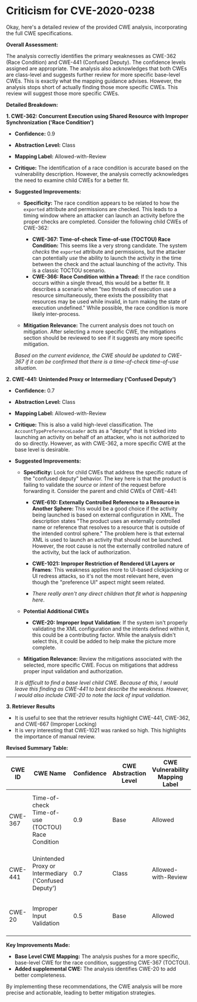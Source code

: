 # Criticism for CVE-2020-0238

Okay, here's a detailed review of the provided CWE analysis, incorporating the full CWE specifications.

**Overall Assessment:**

The analysis correctly identifies the primary weaknesses as CWE-362 (Race Condition) and CWE-441 (Confused Deputy). The confidence levels assigned are appropriate. The analysis also acknowledges that both CWEs are class-level and suggests further review for more specific base-level CWEs. This is exactly what the mapping guidance advises. However, the analysis stops short of actually finding those more specific CWEs. This review will suggest those more specific CWEs.

**Detailed Breakdown:**

**1. CWE-362: Concurrent Execution using Shared Resource with Improper Synchronization ('Race Condition')**

*   **Confidence:** 0.9
*   **Abstraction Level:** Class
*   **Mapping Label:** Allowed-with-Review
*   **Critique:** The identification of a race condition is accurate based on the vulnerability description. However, the analysis correctly acknowledges the need to examine child CWEs for a better fit.

*   **Suggested Improvements:**

    *   **Specificity:**  The race condition appears to be related to how the `exported` attribute and permissions are checked. This leads to a timing window where an attacker can launch an activity before the proper checks are completed. Consider the following child CWEs of CWE-362:

        *   **CWE-367: Time-of-check Time-of-use (TOCTOU) Race Condition:**  This seems like a very strong candidate.  The system *checks* the `exported` attribute and permissions, but the attacker can potentially *use* the ability to launch the activity in the time between the check and the actual launching of the activity. This is a classic TOCTOU scenario.
        *   **CWE-366: Race Condition within a Thread:** If the race condition occurs within a single thread, this would be a better fit. It describes a scenario when "two threads of execution use a resource simultaneously, there exists the possibility that resources may be used while invalid, in turn making the state of execution undefined." While possible, the race condition is more likely inter-process.

    *   **Mitigation Relevance:** The current analysis does not touch on mitigation. After selecting a more specific CWE, the mitigations section should be reviewed to see if it suggests any more specific mitigation.

    *Based on the current evidence, the CWE should be updated to CWE-367 if it can be confirmed that there is a time-of-check time-of-use situation.*

**2. CWE-441: Unintended Proxy or Intermediary ('Confused Deputy')**

*   **Confidence:** 0.7
*   **Abstraction Level:** Class
*   **Mapping Label:** Allowed-with-Review
*   **Critique:** This is also a valid high-level classification. The `AccountTypePreferenceLoader` acts as a "deputy" that is tricked into launching an activity on behalf of an attacker, who is not authorized to do so directly. However, as with CWE-362, a more specific CWE at the base level is desirable.

*   **Suggested Improvements:**

    *   **Specificity:** Look for child CWEs that address the specific nature of the "confused deputy" behavior.  The key here is that the product is failing to validate the *source* or *intent* of the request before forwarding it. Consider the parent and child CWEs of CWE-441:

        *   **CWE-610: Externally Controlled Reference to a Resource in Another Sphere:** This would be a good choice if the activity being launched is based on external configuration in XML. The description states "The product uses an externally controlled name or reference that resolves to a resource that is outside of the intended control sphere." The problem here is that external XML is used to launch an activity that should not be launched. However, the root cause is not the externally controlled nature of the activity, but the lack of authorization.
         *  **CWE-1021: Improper Restriction of Rendered UI Layers or Frames**: This weakness applies more to UI-based clickjacking or UI redress attacks, so it's not the most relevant here, even though the "preference UI" aspect might seem related.

        * *There really aren't any direct children that fit what is happening here*.

    *   **Potential Additional CWEs**
        *   **CWE-20: Improper Input Validation**: If the system isn't properly validating the XML configuration and the intents defined within it, this could be a contributing factor. While the analysis didn't select this, it could be added to help make the picture more complete.

    *   **Mitigation Relevance:** Review the mitigations associated with the selected, more specific CWE. Focus on mitigations that address proper input validation and authorization.

    *It is difficult to find a base level child CWE. Because of this, I would leave this finding as CWE-441 to best describe the weakness. However, I would also include CWE-20 to note the lack of input validation.*

**3. Retriever Results**
* It is useful to see that the retriever results highlight CWE-441, CWE-362, and CWE-667 (Improper Locking)
* It is very interesting that CWE-1021 was ranked so high. This highlights the importance of manual review.

**Revised Summary Table:**

| CWE ID | CWE Name | Confidence | CWE Abstraction Level | CWE Vulnerability Mapping Label | CWE-Vulnerability Mapping Notes |
|---|---|---|---|---|---|
| CWE-367 | Time-of-check Time-of-use (TOCTOU) Race Condition | 0.9 | Base | Allowed |  The root cause is a TOCTOU race condition during permission checks. |
| CWE-441 | Unintended Proxy or Intermediary ('Confused Deputy') | 0.7 | Class | Allowed-with-Review | The vulnerability is a confused deputy attack. |
| CWE-20 | Improper Input Validation | 0.5 | Base | Allowed | The XML configuration isn't being properly validated.|

**Key Improvements Made:**

*   **Base Level CWE Mapping:**  The analysis pushes for a more specific, base-level CWE for the race condition, suggesting CWE-367 (TOCTOU).
*   **Added supplemental CWE:** The analysis identifies CWE-20 to add better completeness.

By implementing these recommendations, the CWE analysis will be more precise and actionable, leading to better mitigation strategies.